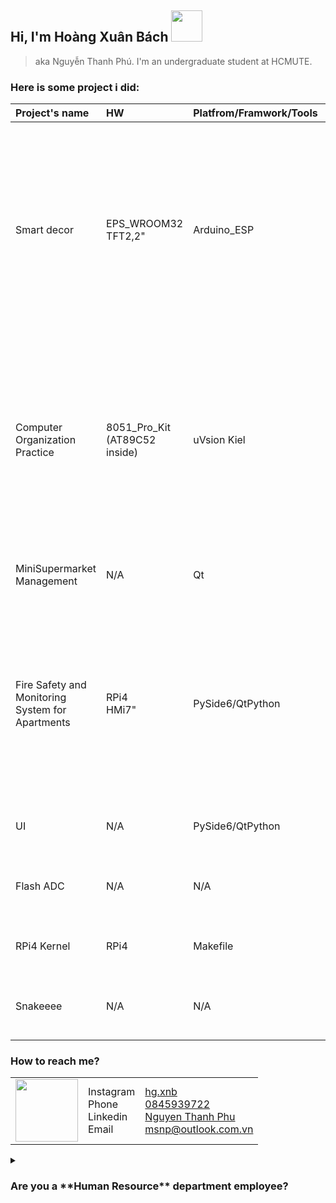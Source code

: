<h2 align="left">Hi, I'm <b>Hoàng Xuân Bách</b> <img src="https://media.giphy.com/media/mGcNjsfWAjY5AEZNw6/giphy.gif" width="50"></h2>

>  aka Nguyễn Thanh Phú. I'm an undergraduate student at HCMUTE.

### Here is some project i did:
|  Project's name |     HW     | Platfrom/Framwork/Tools |   Lang   | Category | Description | Link  |
| :---            |   :-----  | :-----            |   :---:  | :---:    | :----       | :---: |
| Smart decor     | EPS_WROOM32<br>TFT2,2" | Arduino_ESP<br> | C++ | IoT | - Make `tft_utils.h` to draw the canvas (insert line, text, bitmap, 565color image) before display it into TFT.<br> - Applying **template function/class**, **variadic function** for more flexible; **doxygen** documentation generator.<br>  | [link](https://github.com/hg-xnb/agiftforcursh/tree/main) |
| Computer Organization Practice | 8051_Pro_Kit (AT89C52 inside) | uVsion Kiel | C | Embedded | - Control the compenents are connected to AT89C52 on the kit by config some registers using Clang.<br> - Make driver (I2C, SPI) to read/write with realtime IC, ADC/DAC IC, LCD16x2, HC05-like bluetooth module. | [limk](https://github.com/hg-xnb/at89c52_proj) |
| MiniSupermarket Management | N/A | Qt | C++ | UI/OOP | Make a app to manage the MiniSupermarket using C++ with Qt framework. | [link](https://github.com/hg-xnb/minisupermarket_management_proj) |
| Fire Safety and Monitoring System for Apartments | RPi4<br>HMi7" | PySide6/QtPython | PyThon (my part) | IoT | Create a system that can detect gas and fire, trigger an on-site warning, and send notifications to a website. Additionally, it tracks temperature and humidity, and displays the data in a chart on the dashboard. | [link](https://github.com/hg-xnb/siciot_capstoneproj) |
| UI | N/A | PySide6/QtPython  | Python | UI | The task in ITFA course to make the local UI for a system. | [link](https://github.com/hg-xnb/gui_pyqt6) |
| Flash ADC   | N/A  | N/A | N/A |  IC Design | Design a Flash ADC 3 bits using Cadence with Samsung's 90nm process. | [link](https://github.com/hg-xnb/flash_adc) |
| RPi4 Kernel | RPi4 | Makefile | N/A | Embedded | Make a RPi kernel for writing driver/cross-compiling later. | [link](https://github.com/hg-xnb/build_rpi4_kernel) |
| Snakeeee    | N/A  | N/A      | C   | N/A      | Snake game in console, C-version for a game in `8051_pro_kit`.| [link](https://github.com/hg-xnb/snake8x8_proj) |

<h3 align="left"> How to reach me? </h3>

|      |      |         |
| :--: | :--  |  :----  |
| <img src="https://media0.giphy.com/media/v1.Y2lkPTc5MGI3NjExYnV4d3I3d3FvdHUzeGg0a3htejcwb2hsMWpsYnc5bmQxN21sbjRrMCZlcD12MV9pbnRlcm5hbF9naWZfYnlfaWQmY3Q9Zw/3oriOaQb6x2zlDaaeQ/giphy.gif" width="100"> | Instagram<br>Phone<br>Linkedin<Br>Email| [hg.xnb](https://www.instagram.com/hg.xnb)<br>[0845939722](https://zaloapp.com/qr/p/p7i50akv346q)<br>[Nguyen Thanh Phu](https://www.linkedin.com/in/phu-nguyen-thanh-438966261/)<br>msnp@outlook.com.vn |


<details>
<summary>
<h3>Are you a **Human Resource** department employee?</h3>
</summary>

[Here](https://drive.google.com/file/d/1dCVoP3apuazwhLD2I5B_sVpzpNUEbjYI/view?usp=sharing) is my resume, I'm looking for an intern jobbbbb...

</details>
